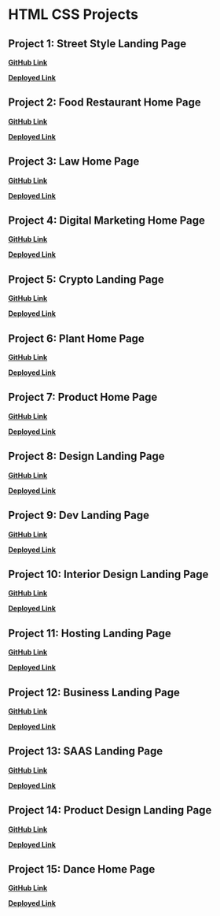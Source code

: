 # HTML CSS Projects

## Project 1: Street Style Landing Page

__[GitHub Link](https://github.com/Torjuman/street-style-landing-page-iNeuron-fsjs2022)__

__[Deployed Link](https://tr-street-style-landing-page.netlify.app/)__

## Project 2: Food Restaurant Home Page

__[GitHub Link](https://github.com/Torjuman/food-restaurant-home-page-iNeuron-fsjs2022)__

__[Deployed Link](https://tr-food-restaurant-home-page.netlify.app/)__

## Project 3: Law Home Page

__[GitHub Link](https://github.com/Torjuman/law-home-page-iNeuron-fsjs2022)__

__[Deployed Link](https://tr-law-home-page.netlify.app/)__

## Project 4: Digital Marketing Home Page

__[GitHub Link](https://github.com/Torjuman/digital-marketing-home-page-iNeuron-fsjs2022)__

__[Deployed Link](https://tr-digital-marketing-home-page.netlify.app/)__

## Project 5: Crypto Landing Page

__[GitHub Link](https://github.com/Torjuman/crypto-landing-page-iNeuron-fsjs2022)__

__[Deployed Link](https://tr-crypto-landing-page.netlify.app/)__

## Project 6: Plant Home Page

__[GitHub Link](https://github.com/Torjuman/plant-home-page-iNeuron-fsjs2022)__

__[Deployed Link](https://tr-plant-home-page.netlify.app/)__

## Project 7: Product Home Page

__[GitHub Link](https://github.com/Torjuman/product-home-page-iNeuron-fsjs2022)__

__[Deployed Link](https://tr-product-home-page.netlify.app/)__

## Project 8: Design Landing Page

__[GitHub Link](https://github.com/Torjuman/design-landing-page-iNeuron-fsjs2022)__

__[Deployed Link](https://tr-design-landing-page.netlify.app/)__

## Project 9: Dev Landing Page

__[GitHub Link](https://github.com/Torjuman/dev-landing-page-iNeuron-fsjs2022)__

__[Deployed Link](https://tr-dev-landing-page.netlify.app/)__

## Project 10: Interior Design Landing Page

__[GitHub Link](https://github.com/Torjuman/interior-design-landing-page-iNeuron-fsjs2022)__

__[Deployed Link](https://tr-interior-design-landing-page.netlify.app/)__

## Project 11: Hosting Landing Page

__[GitHub Link](https://github.com/Torjuman/hosting-landing-page-iNeuron-fsjs2022)__

__[Deployed Link](https://tr-hosting-landing-page.netlify.app/)__

## Project 12: Business Landing Page

__[GitHub Link](https://github.com/Torjuman/business-landing-page-iNeuron-fsjs2022)__

__[Deployed Link](https://tr-business-landing-page.netlify.app/)__

## Project 13: SAAS Landing Page

__[GitHub Link](https://github.com/Torjuman/saas-landing-page-iNeuron-fsjs2022)__

__[Deployed Link](https://tr-saas-landing-page.netlify.app/)__

## Project 14: Product Design Landing Page

__[GitHub Link](https://github.com/Torjuman/product-design-landing-page-iNeuron-fsjs2022)__

__[Deployed Link](https://tr-product-design-landing-page.netlify.app/)__

## Project 15: Dance Home Page

__[GitHub Link](https://github.com/Torjuman/dance-home-page-iNeuron-fsjs2022)__

__[Deployed Link](https://tr-dance-home-page.netlify.app/)__
